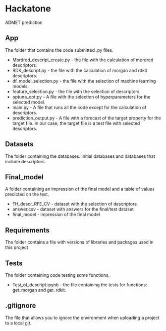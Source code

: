 # Hackatone
ADMET prediction 


## App
The folder that contains the code submitted .py files.

- Mordred_descript_create.py - the file with the calculation of mordred descriptors.
- RDK_descript.py - the file with the calculation of morgan and rdkit descriptors.
- df_model_selection.py - the file with the selection of machine learning models.
- feature_selection.py - the file with the selection of descriptors.
- optuna_opt.py - A file with the selection of hyperparameters for the selected model.
- main.py - A file that runs all the code except for the calculation of descriptors.
- prediction_output.py - A file with a forecast of the target property for the target file. In our case, the target file is a test file with selected descriptors.

## Datasets
The folder containing the databases. Initial databases and databases that include descriptors.

## Final_model
A folder containing an impression of the final model and a table of values predicted on the test.

- FH_descr_RFE_CV - dataset with the selection of descriptors
- answer.csv - dataset with answers for the final/test dataset
- final_model - impression of the final model

## Requirements
The folder contains a file with versions of libraries and packages used in this project

## Tests
The folder containing code testing some functions.

- Test_of_descript.ipynb - the file containing the tests for functions: get_morgan and get_rdkit.

## .gitignore 
The file that allows you to ignore the environment when uploading a project to a local git.
